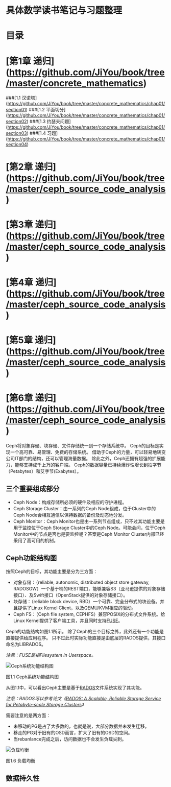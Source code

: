 具体数学读书笔记与习题整理
==========================

# 目录

# [第1章 递归] (https://github.com/JiYou/book/tree/master/concrete_mathematics)
###[1.1  汉诺塔] (https://github.com/JiYou/book/tree/master/concrete_mathematics/chap01/section01)
###[1.2  平面切分] (https://github.com/JiYou/book/tree/master/concrete_mathematics/chap01/section02)
###[1.3  约瑟夫问题] (https://github.com/JiYou/book/tree/master/concrete_mathematics/chap01/section03)
###[1.4  习题] (https://github.com/JiYou/book/tree/master/concrete_mathematics/chap01/section04)

# [第2章 递归] (https://github.com/JiYou/book/tree/master/ceph_source_code_analysis)
# [第3章 递归] (https://github.com/JiYou/book/tree/master/ceph_source_code_analysis)
# [第4章 递归] (https://github.com/JiYou/book/tree/master/ceph_source_code_analysis)
# [第5章 递归] (https://github.com/JiYou/book/tree/master/ceph_source_code_analysis)
# [第6章 递归] (https://github.com/JiYou/book/tree/master/ceph_source_code_analysis)






Ceph将对象存储、块存储、文件存储统一到一个存储系统中。
Ceph的目标是实现一个高可靠、易管理、免费的存储系统。
借助于Ceph的力量，可以轻易地转变公司IT部门的结构，还可以管理海量数据。
除此之外，Ceph还拥有超强的扩展能力，能够支持成千上万的客户端。
Ceph的数据容量已持续爆炸性增长到拍字节（Petabytes）和艾字节(Exabytes）。

## 三个重要组成部分

- Ceph Node：构成存储所必须的硬件及相应的守护进程。
- Ceph Storage Cluster：由一系列的Ceph Node组成，位于Cluster中的Ceph Node会相互通信以保持数据的备份及动态地分发。
- Ceph Monitor：Ceph Monitor也是由一系列节点组成，只不过其功能主要是用于监控位于Ceph Storage Cluster中的Ceph Node。可能会问，位于Ceph Monitor中的节点是否也是要监控呢？答案是Ceph Monitor Cluster内部已经采用了高可用的机制。

## Ceph功能结构图

按照Ceph的目标，其功能主要是分为三方面：
- 对象存储：（reliable, autonomic, distributed object store gateway, RADOSGW）一个基于桶的REST端口，能够兼容S3（亚马逊提供的对象存储接口）、及Swift接口（OpenStack提供的对象存储接口）。
- 块存储：（reliable block device, RBD）一个可靠、完全分布式的块设备。并且提供了Linux Kernel Client，以及QEMU/KVM相应的驱动。
- Ceph FS：（Ceph file system, CEPHFS）兼容POSIX的分布式文件系统。给Linux Kernel提供了客户端工具，并且同时支持[FUSE](http://fuse.sourceforge.net/)。

Ceph的功能结构如图1.1所示。
除了Ceph的三个目标之外，此外还有一个功能是直接提供给应用程序。
只不过此时实际功能直接是由底层的RADOS提供，其接口命名为LIBRADOS。

*注意：FUSE是指Filesystem in Userspace。*

![Ceph系统功能结构图](./images/architecture.png "Ceph存储系统功能结构图")

图1.1  Ceph系统功能结构图

从图1.1中，可以看出Ceph主要是基于[RADOS](./pdfs/weil-rados-pdsw07.pdf)文件系统实现了其功能。

*注意：RADOS可以参考论文《[RADOS: A Scalable, Reliable Storage Service for Petabyte-scale
Storage Clusters](./pdfs/weil-rados-pdsw07.pdf)》*

需要注意的是两方面：
- 未移动的PG是占了大多数的，也就是说，大部分数据并未发生迁移。
- 移走的PG对于旧有的OSD而言，扩大了旧有的OSD的空间。
- 当rebanlance完成之后，访问数据也不会发生负载尖刺。

![负载均衡](./images/rebanlance.png "负载均衡")

图1.6 负载均衡

## 数据持久性







